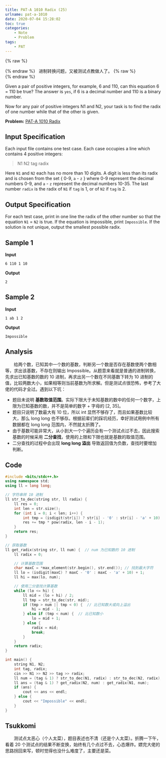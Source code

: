 ```yaml
---
title: PAT-A 1010 Radix (25)
urlname: pat-a-1010
date: 2020-07-04 15:28:02
toc: true
categories:
    - Note
    - Problem
tags:
    - PAT
---
```


{% raw %}<article class="message is-danger"><div class="message-body">{% endraw %}
<span class="icon"><i class="fa fa-bomb mr-2"></i></span>&nbsp;&nbsp;进制转换问题，又被测试点教做人了。
{% raw %}</div></article>{% endraw %}

Given a pair of positive integers, for example, 6 and 110, can this equation 6 = 110 be true? The answer is `yes`, if 6 is a decimal number and 110 is a binary number.

Now for any pair of positive integers N1 and N2, your task is to find the radix of one number while that of the other is given.

<!--more-->

**Problem:**&nbsp;[PAT-A 1010 Radix](https://pintia.cn/problem-sets/994805342720868352/problems/994805507225665536 "PAT-A 1010 Radix")


## Input Specification

Each input file contains one test case. Each case occupies a line which contains 4 positive integers:

> N1 N2 tag radix


Here `N1` and `N2` each has no more than 10 digits. A digit is less than its radix and is chosen from the set { 0-9, `a` - `z` } where 0-9 represent the decimal numbers 0-9, and `a` - `z` represent the decimal numbers 10-35. The last number `radix` is the radix of `N1` if `tag` is 1, or of `N2` if `tag` is 2.

## Output Specification

For each test case, print in one line the radix of the other number so that the equation `N1` = `N2` is true. If the equation is impossible, print `Impossible`. If the solution is not unique, output the smallest possible radix.

## Sample 1

**Input**
```
6 110 1 10
```

**Output**
```
2
```

## Sample 2

**Input**
```
1 ab 1 2
```

**Output**
```
Impossible
```

## Analysis

&emsp;&emsp;给两个数，已知其中一个数的基数，判断另一个数是否存在基数使两个数相等，求出该基数，不存在则输出 Impossible。从题意来看就是普通的进制转换，先求出已知基数的数的 10 进制，再求出另一个数在不同基数下转为 10 进制的值，比较两数大小，如果相等则当前基数为所求解。但是测试点很恐怖，参考了大佬的代码才全过。遇到以下坑：

+ 题目未说明 **基数取值范围**。实际下限大于未知基数的数中的任何一个数字，上限为已知基数的数，并不是简单的数字 + 字母的 [2, 35]。
+ 题目只说明了数最大有 10 位，所以 int 显然不够存了，而且如果基数比较大，那么 long long 也不够存。根据前辈们的踩坑经历，幸好测试用例中所有数据都在 long long 范围内，不然就太折腾了。
+ 由于基数可能非常大，从小到大一个个遍历会有一个测试点过不去，因此搜索基数的时候采用 **二分查找**，使用的上限和下限也就是基数的取值范围。
+ 二分查找的过程中会出现 **long long 溢出** 导致返回值为负数，查找时要增加判断。

## Code

``` cpp
#include <bits/stdc++.h>
using namespace std;
using ll = long long;

// 字符串转 10 进制
ll str_to_dec(string str, ll radix) {
    ll res = 0;
    int len = str.size();
    for (int i = 0; i < len; i++) {
        int tmp = (isdigit(str[i]) ? str[i] - '0' : str[i] - 'a' + 10);
        res += tmp * pow(radix, len - i - 1);
    }
    return res;
}

// 获取基数
ll get_radix(string str, ll num) {  // num 为已知数的 10 进制
    ll radix = 0;

    // 计算基数范围
    char maxC = *max_element(str.begin(), str.end()); // 找到最大字符
    ll lo = (isdigit(maxC) ? maxC - '0' : maxC - 'a' + 10) + 1;
    ll hi = max(lo, num);

    // 使用二分查找计算基数
    while (lo <= hi) {
        ll mid = (lo + hi) / 2;
        ll tmp = str_to_dec(str, mid);
        if (tmp > num || tmp < 0) {  // 比已知数大或向上溢出
            hi = mid - 1;
        } else if (tmp < num) {  // 比已知数小
            lo = mid + 1;
        } else {
            radix = mid;
            break;
        }
    }
    return radix;
}

int main() {
    string N1, N2;
    int tag, radix;
    cin >> N1 >> N2 >> tag >> radix;
    ll num = (tag & 1) ? str_to_dec(N1, radix) : str_to_dec(N2, radix);
    ll ans = (tag & 1) ? get_radix(N2, num) : get_radix(N1, num);
    if (ans) {
        cout << ans << endl;
    } else {
        cout << "Impossible" << endl;
    }
}
```

## Tsukkomi

&emsp;&emsp;测试点太恶心（个人太菜），题目表述也不清（还是个人太菜）。折腾一下午，看着 20 个测试点的结果不断变换，始终有几个点过不去，心态爆炸。嫖完大佬的思路拐回来写，顿时觉得也没什么难度了，主要还是菜。
